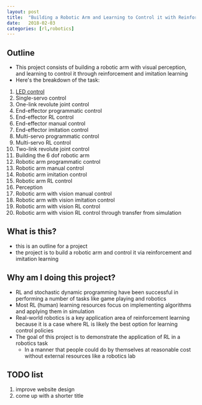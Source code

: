 ```yaml
---
layout: post
title:  "Building a Robotic Arm and Learning to Control it with Reinforcement and Imitation Learning: Outline"
date:   2018-02-03
categories: [rl,robotics]
---
```


## Outline
- This project consists of building a robotic arm with visual perception, and learning to control it through reinforcement and imitation learning 
- Here's the breakdown of the task:

1. [LED control](https://wulfebw.github.io/blog/rl/robotics/led-control)
2. Single-servo control
3. One-link revolute joint control 
4. End-effector programmatic control 
5. End-effector RL control
6. End-effector manual control 
7. End-effector imitation control
8. Multi-servo programmatic control 
9. Multi-servo RL control
10. Two-link revolute joint control 
11. Building the 6 dof robotic arm 
12. Robotic arm programmatic control 
13. Robotic arm manual control 
14. Robotic arm imitation control
15. Robotic arm RL control 
16. Perception
17. Robotic arm with vision manual control
18. Robotic arm with vision imitation control
19. Robotic arm with vision RL control 
20. Robotic arm with vision RL control through transfer from simulation

## What is this?
- this is an outline for a project
- the project is to build a robotic arm and control it via reinforcement and imitation learning 

## Why am I doing this project?
- RL and stochastic dynamic programming have been successful in performing a number of tasks like game playing and robotics
- Most RL (human) learning resources focus on implementing algorithms and applying them in simulation 
- Real-world robotics is a key application area of reinforcement learning because it is a case where RL is likely the best option for learning control policies 
- The goal of this project is to demonstrate the application of RL in a robotics task
    + In a manner that people could do by themselves at reasonable cost without external resources like a robotics lab 

## TODO list 
1. improve website design
2. come up with a shorter title
